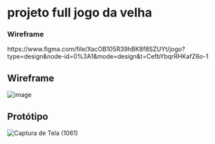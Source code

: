 <h1> projeto full jogo da velha </h1>


<h3>Wireframe</h3>
https://www.figma.com/file/XacOB105R39hBK8f8SZUYt/jogo?type=design&node-id=0%3A1&mode=design&t=CefbYbqrRHKafZ6o-1

<h2>Wireframe</h2>

![image](https://github.com/eclipseCJP/jogo-da-velha/assets/58758617/d0e1fef7-3f37-4769-9d8c-d7d12fd5a7ec)

<h2>Protótipo</h2>

![Captura de Tela (1061)](https://github.com/eclipseCJP/jogo-da-velha/assets/58758617/5310c862-5fea-465f-9fb2-ae827cb1ec0a)
